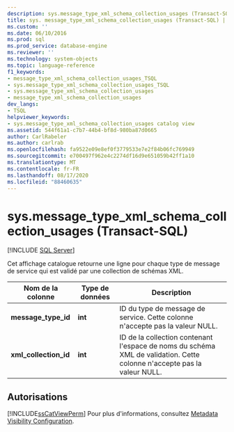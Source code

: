 ```yaml
---
description: sys.message_type_xml_schema_collection_usages (Transact-SQL)
title: sys. message_type_xml_schema_collection_usages (Transact-SQL) | Microsoft Docs
ms.custom: ''
ms.date: 06/10/2016
ms.prod: sql
ms.prod_service: database-engine
ms.reviewer: ''
ms.technology: system-objects
ms.topic: language-reference
f1_keywords:
- message_type_xml_schema_collection_usages_TSQL
- sys.message_type_xml_schema_collection_usages_TSQL
- sys.message_type_xml_schema_collection_usages
- message_type_xml_schema_collection_usages
dev_langs:
- TSQL
helpviewer_keywords:
- sys.message_type_xml_schema_collection_usages catalog view
ms.assetid: 544f61a1-c7b7-44b4-bf8d-980ba87d0665
author: CarlRabeler
ms.author: carlrab
ms.openlocfilehash: fa9522e09e8ef0f3779533e7e2f84b06fc769949
ms.sourcegitcommit: e700497f962e4c2274df16d9e651059b42ff1a10
ms.translationtype: MT
ms.contentlocale: fr-FR
ms.lasthandoff: 08/17/2020
ms.locfileid: "88460635"
---
```

# <a name="sysmessage_type_xml_schema_collection_usages-transact-sql"></a>sys.message_type_xml_schema_collection_usages (Transact-SQL)
[!INCLUDE [SQL Server](../../includes/applies-to-version/sqlserver.md)]

  Cet affichage catalogue retourne une ligne pour chaque type de message de service qui est validé par une collection de schémas XML.  
  
|Nom de la colonne|Type de données|Description|  
|-----------------|---------------|-----------------|  
|**message_type_id**|**int**|ID du type de message de service. Cette colonne n'accepte pas la valeur NULL.|  
|**xml_collection_id**|**int**|ID de la collection contenant l'espace de noms du schéma XML de validation. Cette colonne n'accepte pas la valeur NULL.|  
  
## <a name="permissions"></a>Autorisations  
 [!INCLUDE[ssCatViewPerm](../../includes/sscatviewperm-md.md)] Pour plus d'informations, consultez [Metadata Visibility Configuration](../../relational-databases/security/metadata-visibility-configuration.md).  
  
  
